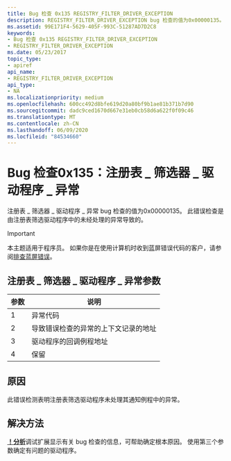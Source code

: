 ```yaml
---
title: Bug 检查 0x135 REGISTRY_FILTER_DRIVER_EXCEPTION
description: REGISTRY_FILTER_DRIVER_EXCEPTION bug 检查的值为0x00000135。 此错误检查是由注册表筛选驱动程序中的未经处理的异常导致的。
ms.assetid: 99E171F4-5629-405F-993C-51287AD7D2C8
keywords:
- Bug 检查 0x135 REGISTRY_FILTER_DRIVER_EXCEPTION
- REGISTRY_FILTER_DRIVER_EXCEPTION
ms.date: 05/23/2017
topic_type:
- apiref
api_name:
- REGISTRY_FILTER_DRIVER_EXCEPTION
api_type:
- NA
ms.localizationpriority: medium
ms.openlocfilehash: 600cc492d8bfe619d20a80bf9b1ae81b371b7d90
ms.sourcegitcommit: dadc9ced1670d667e31eb0cb58d6a622f0f09c46
ms.translationtype: MT
ms.contentlocale: zh-CN
ms.lasthandoff: 06/09/2020
ms.locfileid: "84534660"
---
```

# <a name="bug-check-0x135-registry_filter_driver_exception"></a>Bug 检查0x135：注册表 \_ 筛选器 \_ 驱动程序 \_ 异常


注册表 \_ 筛选器 \_ 驱动程序 \_ 异常 bug 检查的值为0x00000135。 此错误检查是由注册表筛选驱动程序中的未经处理的异常导致的。

> [!IMPORTANT]
> 本主题适用于程序员。 如果你是在使用计算机时收到蓝屏错误代码的客户，请参阅[排查蓝屏错误](https://www.windows.com/stopcode)。


## <a name="registry_filter_driver_exception-parameters"></a>注册表 \_ 筛选器 \_ 驱动程序 \_ 异常参数


| 参数 | 说明                                                              |
|-----------|--------------------------------------------------------------------------|
| 1         | 异常代码                                                           |
| 2         | 导致错误检查的异常的上下文记录的地址 |
| 3         | 驱动程序的回调例程地址                                    |
| 4         | 保留                                                                 |

 

<a name="cause"></a>原因
-----

此错误检测表明注册表筛选驱动程序未处理其通知例程中的异常。

<a name="resolution"></a>解决方法
----------

[**！分析**](-analyze.md)调试扩展显示有关 bug 检查的信息，可帮助确定根本原因。 使用第三个参数确定有问题的驱动程序。

 

 




